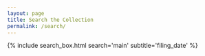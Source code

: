 ```yaml
---
layout: page
title: Search the Collection
permalink: /search/
---
```


{% include search_box.html search='main' subtitle='filing_date' %}
